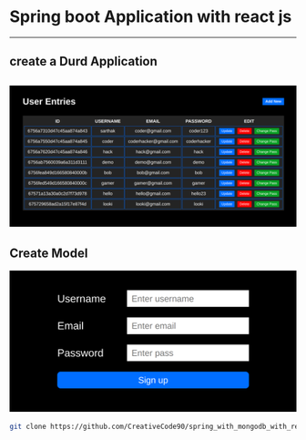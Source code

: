 # **Spring boot Application with react js**
----------------------------------------------
## create a Durd Application

![Preview](snapshot/prev.png)
-----------------------------------------------
## Create Model
![Preview](snapshot/create.png)

```bash
git clone https://github.com/CreativeCode90/spring_with_mongodb_with_react.git
